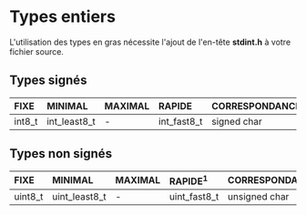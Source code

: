 # Types entiers

L'utilisation des types en gras nécessite l'ajout de l'en-tête **stdint.h** à votre fichier source.

## Types signés

|FIXE|MINIMAL|MAXIMAL|RAPIDE|CORRESPONDANCE|
|:--|:--|:--|:--|:--|
|int8_t|int_least8_t|-|int_fast8_t|signed char|

## Types non signés

|FIXE|MINIMAL|MAXIMAL|RAPIDE<sup>1</sup>|CORRESPONDANCE|
|:--|:--|:--|:--|:--|
|uint8_t|uint_least8_t|-|uint_fast8_t|unsigned char|
